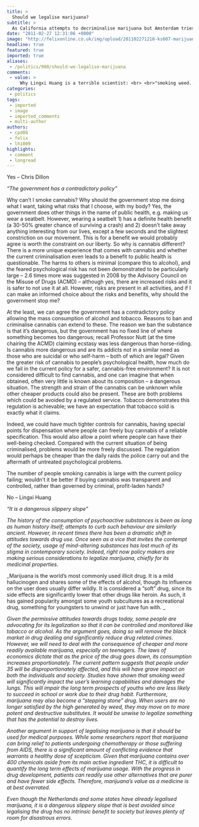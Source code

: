 ```yaml
---
title: >
  Should we legalise marijuana?
subtitle: >
  As California attempts to decriminalise marijuana but Amsterdam tries to introduce new controls we debate the legalisation of weed
date: "2011-02-27 12:31:06 +0000"
image: "http://felixonline.co.uk/img/upload/201102271218-ks607-marijuan.jpg"
headline: true
featured: true
imported: true
aliases:
 - /politics/900/should-we-legalise-marijuana
comments:
 - value: >
     Why Lingxi Huang is a terrible scientist: <br> <br>"smoking weed... damages the lungs" - so that'd be related to the action of smoking and not the cannabis <br> <br>"contains over 400 chemicals" - a cup of coffee contains over 1000 chemicals. Number of chemicals is directly proportional to problems caused? Please. <br> <br>"stepping stone drug" - total rubbish and no evidence for it. Could it just be that those who try cannabis are also more likely to dabble with other things too? Lots of heroin users would never take cannabis, and vice-versa. <br> <br>"difficult to quantify the long term effects" - not really. Extensive studies have been done. See http://news.bbcimg.co.uk/media/images/49735000/gif/_49735645_drugs_comparisons_464gr.gif <br> <br>"impact the user's learning capabilities" - over what time period? Source? <br> <br>"the laws of economics dictate" - no, putting price down will not increase consumption. I guess Electrical Engineering students shouldn't bother trying to understand the laws of economics,Why Lingxi Huang is a terrible sc
categories:
 - politics
tags:
 - imported
 - image
 - imported_comments
 - multi-author
authors:
 - cpd08
 - felix
 - lh1009
highlights:
 - comment
 - longread
---
```


Yes – Chris Dillon

_“The government has a contradictory policy”_

Why can’t I smoke cannabis? Why should the government stop me doing what I want, taking what risks that I choose, with my body? Yes, the government does other things in the name of public health, e.g. making us wear a seatbelt. However, wearing a seatbelt 1) has a definite health benefit (a 30-50% greater chance of surviving a crash) and 2) doesn’t take away anything interesting from our lives, except a few seconds and the slightest constriction on our movement. This is for a benefit we would probably agree is worth the constraint on our liberty. So why is cannabis different? There is a more unique experience that comes with cannabis and whether the current criminalisation even leads to a benefit to public health is questionable. The harms to others is minimal (compare this to alcohol), and the feared psychological risk has not been demonstrated to be particularly large – 2.6 times more was suggested in 2008 by the Advisory Council on the Misuse of Drugs (ACMD) – although yes, there are increased risks and it is safer to not use it at all. However, risks are present in all activities, and if I can make an informed choice about the risks and benefits, why should the government stop me?

At the least, we can agree the government has a contradictory policy allowing the mass consumption of alcohol and tobacco. Reasons to ban and criminalise cannabis can extend to these. The reason we ban the substance is that it’s dangerous, but the government has no fixed line of where something becomes too dangerous; recall Professor Nutt (at the time chairing the ACMD) claiming ecstasy was less dangerous than horse-riding. Is cannabis more dangerous and are its addicts not in a similar need as those who are suicidal or who self-harm – both of which are legal? Given the greater risk of cannabis to people’s psychological health, how much do we fail in the current policy for a safer, cannabis-free environment? It is not considered difficult to find cannabis, and one can imagine that when obtained, often very little is known about its composition – a dangerous situation. The strength and strain of the cannabis can be unknown while other cheaper products could also be present. These are both problems which could be avoided by a regulated service. Tobacco demonstrates this regulation is achievable; we have an expectation that tobacco sold is exactly what it claims.

Indeed, we could have much tighter controls for cannabis, having special points for dispensation where people can freely buy cannabis of a reliable specification. This would also allow a point where people can have their well-being checked. Compared with the current situation of being criminalised, problems would be more freely discussed. The regulation would perhaps be cheaper than the daily raids the police carry out and the aftermath of untreated psychological problems.

The number of people smoking cannabis is large with the current policy failing; wouldn’t it be better if buying cannabis was transparent and controlled, rather than governed by criminal, profit-laden hands?

No – Lingxi Huang

_“It is a dangerous slippery slope”_

_The history of the consumption of psychoactive substances is been as long as human history itself; attempts to curb such behaviour are similarly ancient. However, in recent times there has been a dramatic shift in attitudes towards drug use. Once seen as a vice that invites the contempt of the society, usage of mind-altering substances has lost much of its stigma in contemporary society. Indeed, right now policy makers are making serious considerations to legalize marijuana, chiefly for its medicinal properties._

_Marijuana is the world’s most commonly used illicit drug. It is a mild hallucinogen and shares some of the effects of alcohol, though its influence on the user does usually differ wildly. It is considered a “soft” drug, since its side effects are significantly lower that other drugs like heroin. As such, it has gained popularity amongst some youth subcultures as a recreational drug, something for youngsters to unwind or just have fun with. _

_Given the permissive attitudes towards drugs today, some people are advocating for its legalization so that it can be controlled and monitored like tobacco or alcohol. As the argument goes, doing so will remove the black market in drug dealing and significantly reduce drug related crimes. However, we will need to deal with the consequence of cheaper and more readily available marijuana, especially on teenagers. The laws of economics dictate that as the price of the drug goes down, its consumption increases proportionately. The current pattern suggests that people under 35 will be disproportionately affected, and this will have grave impact on both the individuals and society. Studies have shown that smoking weed will significantly impact the user’s learning capabilities and damages the lungs. This will impair the long term prospects of youths who are less likely to succeed in school or work due to their drug habit. Furthermore, marijuana may also become a “stepping stone” drug. When users are no longer satisfied by the high generated by weed, they may move on to more potent and destructive substitutes. It would be unwise to legalize something that has the potential to destroy lives._

_Another argument in support of legalising marijuana is that it should be used for medical purposes. While some researchers report that marijuana can bring relief to patients undergoing chemotherapy or those suffering from AIDS, there is a significant amount of conflicting evidence that warrants a healthy dose of scepticism. Given that marijuana contains over 400 chemicals aside from its main active ingredient THC, it is difficult to quantify the long term effects of marijuana usage. With the progress in drug development, patients can readily use other alternatives that are purer and have fewer side effects. Therefore, marijuana’s value as a medicine is at best overrated._

_Even though the Netherlands and some states have already legalised marijuana, it is a dangerous slippery slope that is best avoided since legalising the drug has no intrinsic benefit to society but leaves plenty of room for disastrous errors._
